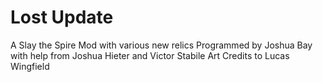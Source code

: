 # Lost Update
A Slay the Spire Mod with various new relics
Programmed by Joshua Bay with help from Joshua Hieter and Victor Stabile
Art Credits to Lucas Wingfield
